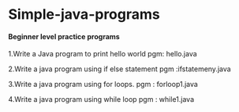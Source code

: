 # Simple-java-programs
####  Beginner level practice programs

1.Write a Java program to print hello world
pgm: hello.java

2.Write a java program using if else statement
pgm :ifstatemeny.java

3.Write a java program using for loops.
pgm : forloop1.java

4.Write a java program using while loop
pgm : while1.java
